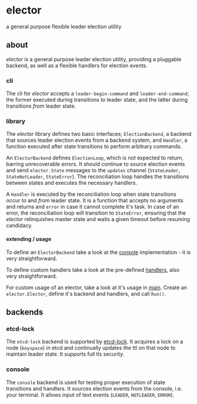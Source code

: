 # elector

a general purpose flexible leader election utility

## about

_elector_ is a general purpose leader election utility, providing a pluggable backend, as well as a flexible handlers for election events.

### cli

The cli for _elector_ accepts a `leader-begin-command` and `leader-end-command`; the former executed during transitions _to_ leader state, and the latter during transitions _from_ leader state.

### library

The _elector_ library defines two basic interfaces; `ElectionBackend`, a backend that sources leader election events from a backend system, and `Handler`, a function executed after state transitions to perform arbitrary commands.

An `ElectorBackend` defines `ElectionLoop`, which is not expected to return, barring unrecoverable errors. It should continue to source election events and send `elector.State` messages to the `updates` channel (`StateLeader`, `StateNotLeader`, `StateError`). The reconciliation loop handles the transitions between states and executes the necessary handlers.

A `Handler` is executed by the reconciliation loop when state transitions occur _to_ and _from_ leader state. It is a function that accepts no arguments and returns and `error` in case it cannot complete it's task. In case of an error, the reconciliation loop will transition to `StateError`, ensuring that the _elector_ relinquishes master state and waits a given timeout before resuming candidacy.

#### extending / usage

To define an `ElectorBackend` take a look at the [console](backends/console.go) implementation - it is very straightforward.

To define custom handlers take a look at the pre-defined [handlers](backends/handlers.go), also very straightforward.

For custom usage of an elector, take a look at it's usage in [main](main.go#L137). Create an `elector.Elector`, define it's backend and handlers, and call `Run()`.

## backends

### etcd-lock

The `etcd-lock` backend is supported by [etcd-lock](https://github.com/datawisesystems/etcd-lock). It acquires a lock on a node (`keyspace`) in etcd and continually updates the ttl on that node to maintain leader state. It supports full tls security.

### console

The `console` backend is used for testing proper execution of state transitions and handlers. It sources election events from the console, i.e. your terminal. It allows input of text events (`LEADER`, `NOTLEADER`, `ERROR`).

